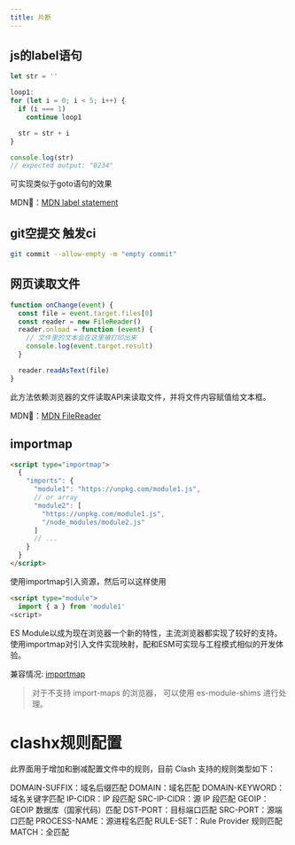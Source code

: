 ```yaml
---
title: 片断
---
```

## js的label语句
```js
let str = ''

loop1:
for (let i = 0; i < 5; i++) {
  if (i === 1)
    continue loop1

  str = str + i
}

console.log(str)
// expected output: "0234"
```
可实现类似于goto语句的效果

MDN🔗：[MDN label statement](https://developer.mozilla.org/en-US/docs/Web/JavaScript/Reference/Statements/label)

## git空提交 触发ci
```bash
git commit --allow-empty -m "empty commit"
```

## 网页读取文件
```js
function onChange(event) {
  const file = event.target.files[0]
  const reader = new FileReader()
  reader.onload = function (event) {
    // 文件里的文本会在这里被打印出来
    console.log(event.target.result)
  }

  reader.readAsText(file)
}
```
此方法依赖浏览器的文件读取API来读取文件，并将文件内容赋值给文本框。

MDN🔗：[MDN FileReader](https://developer.mozilla.org/zh-CN/docs/Web/API/FileReader)

## importmap
```html
<script type="importmap">
  {
    "imports": {
      "module1": "https://unpkg.com/module1.js", 
      // or array
      "module2": [
        "https://unpkg.com/module1.js",
        "/node_modules/module2.js"
      ]
      // ...
    }
  }
</script>
```
使用importmap引入资源，然后可以这样使用
```html
<script type="module">
  import { a } from 'module1'
<script>
```
ES Module以成为现在浏览器一个新的特性，主流浏览器都实现了较好的支持。使用importmap对引入文件实现映射，配和ESM可实现与工程模式相似的开发体验。

兼容情况: [importmap](https://caniuse.com/?search=importmap)
> 对于不支持 import-maps 的浏览器， 可以使用 es-module-shims 进行处理。

# clashx规则配置
此界面用于增加和删减配置文件中的规则，目前 Clash 支持的规则类型如下：

DOMAIN-SUFFIX：域名后缀匹配
DOMAIN：域名匹配
DOMAIN-KEYWORD：域名关键字匹配
IP-CIDR：IP 段匹配
SRC-IP-CIDR：源 IP 段匹配
GEOIP：GEOIP 数据库（国家代码）匹配
DST-PORT：目标端口匹配
SRC-PORT：源端口匹配
PROCESS-NAME：源进程名匹配
RULE-SET：Rule Provider 规则匹配
MATCH：全匹配

<ClientOnly>
  <Plum/>
</ClientOnly>
